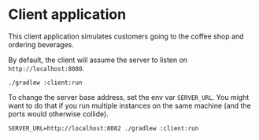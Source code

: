 # Client application

This client application simulates customers going to the coffee shop and ordering beverages. 

By default, the client will assume the server to listen on `http://localhost:8080`.

```shell
./gradlew :client:run
```

To change the server base address, set the env var `SERVER_URL`.
You might want to do that if you run multiple instances on the same machine (and the ports would otherwise collide).

```shell
SERVER_URL=http://localhost:8082 ./gradlew :client:run
```
